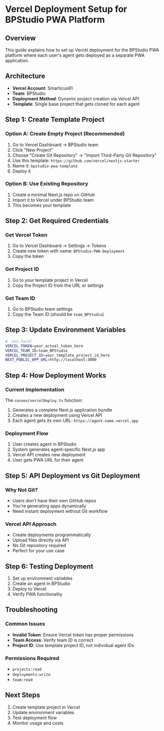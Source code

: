 # Vercel Deployment Setup for BPStudio PWA Platform

## Overview
This guide explains how to set up Vercel deployment for the BPStudio PWA platform where each user's agent gets deployed as a separate PWA application.

## Architecture
- **Vercel Account**: Smarticus81
- **Team**: BPStudio  
- **Deployment Method**: Dynamic project creation via Vercel API
- **Template**: Single base project that gets cloned for each agent

## Step 1: Create Template Project

### Option A: Create Empty Project (Recommended)
1. Go to Vercel Dashboard → BPStudio team
2. Click "New Project"
3. Choose "Create Git Repository" → "Import Third-Party Git Repository"
4. Use this template: `https://github.com/vercel/nextjs-starter`
5. Name it: `bpstudio-pwa-template`
6. Deploy it

### Option B: Use Existing Repository
1. Create a minimal Next.js repo on GitHub
2. Import it to Vercel under BPStudio team
3. This becomes your template

## Step 2: Get Required Credentials

### Get Vercel Token
1. Go to Vercel Dashboard → Settings → Tokens
2. Create new token with name: `BPStudio-PWA-Deployment`
3. Copy the token

### Get Project ID
1. Go to your template project in Vercel
2. Copy the Project ID from the URL or settings

### Get Team ID
1. Go to BPStudio team settings
2. Copy the Team ID (should be `team_BPStudio`)

## Step 3: Update Environment Variables

```bash
# .env.local
VERCEL_TOKEN=your_actual_token_here
VERCEL_TEAM_ID=team_BPStudio
VERCEL_PROJECT_ID=your_template_project_id_here
NEXT_PUBLIC_APP_URL=http://localhost:3000
```

## Step 4: How Deployment Works

### Current Implementation
The `convex/vercelDeploy.ts` function:
1. Generates a complete Next.js application bundle
2. Creates a new deployment using Vercel API
3. Each agent gets its own URL: `https://agent-name.vercel.app`

### Deployment Flow
1. User creates agent in BPStudio
2. System generates agent-specific Next.js app
3. Vercel API creates new deployment
4. User gets PWA URL for their agent

## Step 5: API Deployment vs Git Deployment

### Why Not Git?
- Users don't have their own GitHub repos
- You're generating apps dynamically
- Need instant deployment without Git workflow

### Vercel API Approach
- Create deployments programmatically
- Upload files directly via API
- No Git repository required
- Perfect for your use case

## Step 6: Testing Deployment

1. Set up environment variables
2. Create an agent in BPStudio
3. Deploy to Vercel
4. Verify PWA functionality

## Troubleshooting

### Common Issues
- **Invalid Token**: Ensure Vercel token has proper permissions
- **Team Access**: Verify team ID is correct
- **Project ID**: Use template project ID, not individual agent IDs

### Permissions Required
- `projects:read`
- `deployments:write`
- `team:read`

## Next Steps
1. Create template project in Vercel
2. Update environment variables
3. Test deployment flow
4. Monitor usage and costs
